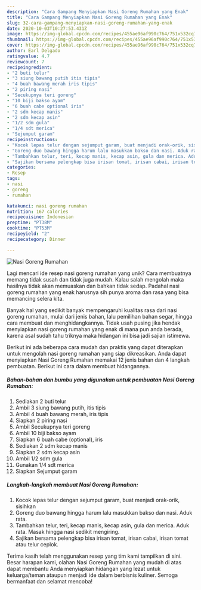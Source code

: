 ```yaml
---
description: "Cara Gampang Menyiapkan Nasi Goreng Rumahan yang Enak"
title: "Cara Gampang Menyiapkan Nasi Goreng Rumahan yang Enak"
slug: 32-cara-gampang-menyiapkan-nasi-goreng-rumahan-yang-enak
date: 2020-10-03T10:27:53.431Z
image: https://img-global.cpcdn.com/recipes/455ae96af990c764/751x532cq70/nasi-goreng-rumahan-foto-resep-utama.jpg
thumbnail: https://img-global.cpcdn.com/recipes/455ae96af990c764/751x532cq70/nasi-goreng-rumahan-foto-resep-utama.jpg
cover: https://img-global.cpcdn.com/recipes/455ae96af990c764/751x532cq70/nasi-goreng-rumahan-foto-resep-utama.jpg
author: Earl Delgado
ratingvalue: 4.7
reviewcount: 7
recipeingredient:
- "2 buti telur"
- "3 siung bawang putih itis tipis"
- "4 buah bawang merah iris tipis"
- "2 piring nasi"
- "Secukupnya teri goreng"
- "10 biji bakso ayam"
- "6 buah cabe optional iris"
- "2 sdm kecap manis"
- "2 sdm kecap asin"
- "1/2 sdm gula"
- "1/4 sdt merica"
- "Sejumput garam"
recipeinstructions:
- "Kocok lepas telur dengan sejumput garam, buat menjadi orak-orik, sisihkan"
- "Goreng duo bawang hingga harum lalu masukkan bakso dan nasi. Aduk rata."
- "Tambahkan telur, teri, kecap manis, kecap asin, gula dan merica. Aduk rata. Masak hingga nasi sedikit mengiring."
- "Sajikan bersama pelengkap bisa irisan tomat, irisan cabai, irisan tomat atau telur ceplok."
categories:
- Resep
tags:
- nasi
- goreng
- rumahan

katakunci: nasi goreng rumahan 
nutrition: 167 calories
recipecuisine: Indonesian
preptime: "PT38M"
cooktime: "PT53M"
recipeyield: "2"
recipecategory: Dinner

---
```



![Nasi Goreng Rumahan](https://img-global.cpcdn.com/recipes/455ae96af990c764/751x532cq70/nasi-goreng-rumahan-foto-resep-utama.jpg)

Lagi mencari ide resep nasi goreng rumahan yang unik? Cara membuatnya memang tidak susah dan tidak juga mudah. Kalau salah mengolah maka hasilnya tidak akan memuaskan dan bahkan tidak sedap. Padahal nasi goreng rumahan yang enak harusnya sih punya aroma dan rasa yang bisa memancing selera kita.

Banyak hal yang sedikit banyak mempengaruhi kualitas rasa dari nasi goreng rumahan, mulai dari jenis bahan, lalu pemilihan bahan segar, hingga cara membuat dan menghidangkannya. Tidak usah pusing jika hendak menyiapkan nasi goreng rumahan yang enak di mana pun anda berada, karena asal sudah tahu triknya maka hidangan ini bisa jadi sajian istimewa.




Berikut ini ada beberapa cara mudah dan praktis yang dapat diterapkan untuk mengolah nasi goreng rumahan yang siap dikreasikan. Anda dapat menyiapkan Nasi Goreng Rumahan memakai 12 jenis bahan dan 4 langkah pembuatan. Berikut ini cara dalam membuat hidangannya.

<!--inarticleads1-->

##### Bahan-bahan dan bumbu yang digunakan untuk pembuatan Nasi Goreng Rumahan:

1. Sediakan 2 buti telur
1. Ambil 3 siung bawang putih, itis tipis
1. Ambil 4 buah bawang merah, iris tipis
1. Siapkan 2 piring nasi
1. Ambil Secukupnya teri goreng
1. Ambil 10 biji bakso ayam
1. Siapkan 6 buah cabe (optional), iris
1. Sediakan 2 sdm kecap manis
1. Siapkan 2 sdm kecap asin
1. Ambil 1/2 sdm gula
1. Gunakan 1/4 sdt merica
1. Siapkan Sejumput garam




<!--inarticleads2-->

##### Langkah-langkah membuat Nasi Goreng Rumahan:

1. Kocok lepas telur dengan sejumput garam, buat menjadi orak-orik, sisihkan
1. Goreng duo bawang hingga harum lalu masukkan bakso dan nasi. Aduk rata.
1. Tambahkan telur, teri, kecap manis, kecap asin, gula dan merica. Aduk rata. Masak hingga nasi sedikit mengiring.
1. Sajikan bersama pelengkap bisa irisan tomat, irisan cabai, irisan tomat atau telur ceplok.




Terima kasih telah menggunakan resep yang tim kami tampilkan di sini. Besar harapan kami, olahan Nasi Goreng Rumahan yang mudah di atas dapat membantu Anda menyiapkan hidangan yang lezat untuk keluarga/teman ataupun menjadi ide dalam berbisnis kuliner. Semoga bermanfaat dan selamat mencoba!

